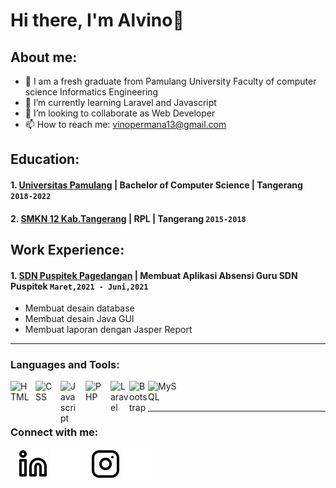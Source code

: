 # Hi there, I'm Alvino👋
## About me:
- 🔭 I am a fresh graduate from Pamulang University
Faculty of computer science
Informatics Engineering
- 🌱 I’m currently learning Laravel and Javascript
- 👯 I’m looking to collaborate as Web Developer
- 📫 How to reach me: vinopermana13@gmail.com

## Education:

#### 1. [Universitas Pamulang](https://unpam.ac.id) | Bachelor of Computer Science | Tangerang `2018-2022`
#### 2. [SMKN 12 Kab.Tangerang](https://smkn12kabta.sch.id) | RPL | Tangerang `2015-2018`

## Work Experience:
#### 1. [SDN Puspitek Pagedangan](https://sdnpuspiptek.wordpress.com) | Membuat Aplikasi Absensi Guru SDN Puspitek `Maret,2021 - Juni,2021`
   - Membuat desain database
   - Membuat desain Java GUI
   - Membuat laporan dengan Jasper Report
---

### Languages and Tools:

[<img align="left" alt="HTML" width="30px" src="https://upload.wikimedia.org/wikipedia/commons/thumb/6/61/HTML5_logo_and_wordmark.svg/130px-HTML5_logo_and_wordmark.svg.png" style="padding-right:10px;" />][webdev]
[<img align="left" alt="CSS" width="30px" src="https://upload.wikimedia.org/wikipedia/commons/thumb/d/d5/CSS3_logo_and_wordmark.svg/120px-CSS3_logo_and_wordmark.svg.png" style="padding-right:10px;" />][webdev]
[<img align="left" alt="Javascript" width="30px" src="https://upload.wikimedia.org/wikipedia/commons/thumb/9/99/Unofficial_JavaScript_logo_2.svg/1200px-Unofficial_JavaScript_logo_2.svg.png" style="padding-right:10px;" />][webdev]
[<img align="left" alt="PHP" width="30px" src="https://upload.wikimedia.org/wikipedia/commons/thumb/2/27/PHP-logo.svg/121px-PHP-logo.svg.png" style="padding-right:10px;" />][webdev]
[<img align="left" alt="Laravel" width="30px" src="https://upload.wikimedia.org/wikipedia/commons/thumb/9/9a/Laravel.svg/120px-Laravel.svg.png" style="padding-right:0px;" />][webdev]
[<img align="left" alt="Bootstrap" width="30px" src="https://getbootstrap.com/docs/5.3/assets/brand/bootstrap-logo-shadow.png" style="padding-right:0px;" />][webdev]
[<img align="left" alt="MySQL" width="50px" src="https://banner2.cleanpng.com/20180824/ktx/kisspng-mysql-workbench-computer-icons-logo-portable-netwo-thezedt-tech-tips-and-random-thoughts-5b80352110ca84.1955496015351288650688.jpg" style="padding-right:10px;" />][webdev]

<br />
<br />

---
### Connect with me:

&nbsp;&nbsp;
[![website](./img/linkedin-light.svg)](https://www.linkedin.com/in/alvino-permana-putra-b6457a230#gh-light-mode-only)
[![website](./img/linkedin-dark.svg)](https://www.linkedin.com/in/alvino-permana-putra-b6457a230#gh-dark-mode-only)
&nbsp;&nbsp;
[![website](./img/instagram-light.svg)](https://instagram.com/vinopermana77#gh-light-mode-only)
[![website](./img/instagram-dark.svg)](https://instagram.com/vinopermana77#gh-dark-mode-only)



[webdev]: https://github.com/vinopermana77/vinopermana77
